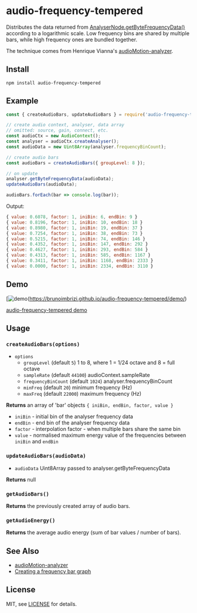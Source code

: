 audio-frequency-tempered
========================

Distributes the data returned from [AnalyserNode.getByteFrequencyData()](https://developer.mozilla.org/en-US/docs/Web/API/AnalyserNode) according to a logarithmic scale. Low frequency bins are shared by multiple bars, while high frequency ones are bundled together.

The technique comes from Henrique Vianna's [audioMotion-analyzer](https://github.com/hvianna/audioMotion-analyzer).

## Install
```
npm install audio-frequency-tempered
```

## Example
```js
const { createAudioBars, updateAudioBars } = require('audio-frequency-tempered');

// create audio context, analyser, data array
// omitted: source, gain, connect, etc.
const audioCtx = new AudioContext();
const analyser = audioCtx.createAnalyser();
const audioData = new Uint8Array(analyser.frequencyBinCount);

// create audio bars
const audioBars = createAudioBars({ groupLevel: 8 });

// on update
analyser.getByteFrequencyData(audioData);
updateAudioBars(audioData);

audioBars.forEach(bar => console.log(bar));
```
Output:

```js
{ value: 0.6078, factor: 1, iniBin: 6, endBin: 9 }
{ value: 0.8196, factor: 1, iniBin: 10, endBin: 18 }
{ value: 0.8980, factor: 1, iniBin: 19, endBin: 37 }
{ value: 0.7254, factor: 1, iniBin: 38, endBin: 73 }
{ value: 0.5215, factor: 1, iniBin: 74, endBin: 146 }
{ value: 0.4352, factor: 1, iniBin: 147, endBin: 292 }
{ value: 0.4627, factor: 1, iniBin: 293, endBin: 584 }
{ value: 0.4313, factor: 1, iniBin: 585, endBin: 1167 }
{ value: 0.3411, factor: 1, iniBin: 1168, endBin: 2333 }
{ value: 0.0000, factor: 1, iniBin: 2334, endBin: 3110 }
```


## Demo

[![demo](https://user-images.githubusercontent.com/880280/104137034-d2fb9b00-5391-11eb-90e6-3ad94b1808c4.png)(https://brunoimbrizi.github.io/audio-frequency-tempered/demo/)

[audio-frequency-tempered demo](https://brunoimbrizi.github.io/audio-frequency-tempered/demo/)

## Usage

### `createAudioBars(options)`

- `options`
  - `groupLevel` (default `5`) 1 to 8, where 1 = 1/24 octave and 8 = full octave
  - `sampleRate` (default `44100`) audioContext.sampleRate
  - `frequencyBinCount` (default `1024`) analyser.frequencyBinCount
  - `minFreq` (default `20`) minimum frequency (Hz)
  - `maxFreq` (default `22000`) maximum frequency (Hz)

**Returns** an array of 'bar' objects `{ iniBin, endBin, factor, value }`

- `iniBin` - initial bin of the analyser frequency data
- `endBin` - end bin of the analyser frequency data
- `factor` - interpolation factor - when multiple bars share the same bin
- `value` - normalised maximum energy value of the frequencies between `iniBin` and `endBin`


### `updateAudioBars(audioData)`

- `audioData` Uint8Array passed to analyser.getByteFrequencyData

**Returns** null


### `getAudioBars()`

**Returns** the previously created array of audio bars.


### `getAudioEnergy()`

**Returns** the average audio energy (sum of bar values / number of bars).


## See Also

- [audioMotion-analyzer](https://github.com/hvianna/audioMotion-analyzer)
- [Creating a frequency bar graph](https://developer.mozilla.org/en-US/docs/Web/API/Web_Audio_API/Visualizations_with_Web_Audio_API#creating_a_frequency_bar_graph)

## License

MIT, see [LICENSE](LICENSE) for details.
